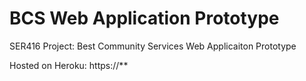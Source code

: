 # BCS Web Application Prototype

SER416 Project:  Best Community Services Web Applicaiton Prototype

Hosted on Heroku:  https://**

